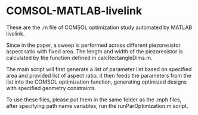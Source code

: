 # COMSOL-MATLAB-livelink
These are the .m file of COMSOL optimization study automated by MATLAB livelink.

Since in the paper, a sweep is performed across different piezoresistor aspect ratio with fixed area.
The length and width of the piezoresistor is calculated by the function defined in calcRectangleDims.m.

The main script will first generate a list of parameter list based on specified area and provided list of aspect ratio, it then feeds the parameters from the list into the COMSOL optimization function, generating optimized designs with specified geometry constraints.

To use these files, please put them in the same folder as the .mph files, after specifying path name variables, run the runParOptimization.m script.
